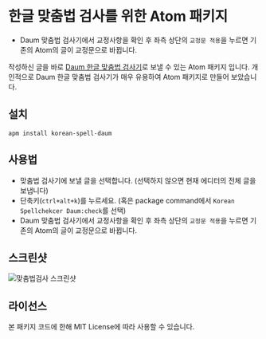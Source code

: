 # 한글 맞춤법 검사를 위한 Atom 패키지
- Daum 맞춤법 검사기에서 교정사항을 확인 후 좌측 상단의 `교정문 적용`을 누르면 기존의 Atom의 글이 교정문으로 바뀝니다.

작성하신 글을 바로 [Daum 한글 맞춤법 검사기](http://alldic.daum.net/grammar_checker.do)로 보낼 수 있는 Atom 패키지 입니다. 개인적으로 Daum 한글 맞춤법 검사기가 매우 유용하여 Atom 패키지로 만들어 보았습니다.

## 설치

```
apm install korean-spell-daum
```

## 사용법
- 맞춤법 검사기에 보낼 글을 선택합니다. (선택하지 않으면 현재 에디터의 전체 글을 보냅니다)
- 단축키(`ctrl+alt+k`)를 누르세요. (혹은 package command에서 `Korean Spellchekcer Daum:check`를 선택)
- Daum 맞춤법 검사기에서 교정사항을 확인 후 좌측 상단의 `교정문 적용`을 누르면 기존의 Atom의 글이 교정문으로 바뀝니다.

## 스크린샷
![맞춤법검사 스크린샷](https://raw.githubusercontent.com/yomybaby/atom-korean-spell-daum/master/screenshot-spell.gif)

## 라이선스
본 패키지 코드에 한해 MIT License에 따라 사용할 수 있습니다.
